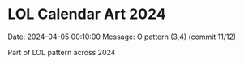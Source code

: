 # LOL Calendar Art 2024

Date: 2024-04-05 00:10:00
Message: O pattern (3,4) (commit 11/12)

Part of LOL pattern across 2024
